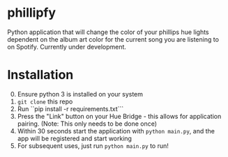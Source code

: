 # phillipfy
Python application that will change the color of your phillips hue lights dependent on the album art color for the current song you are listening to on Spotify. Currently under development.


# Installation
0. Ensure python 3 is installed on your system
1. ```git clone``` this repo
2. Run ``pip install -r requirements.txt```
3. Press the "Link" button on your Hue Bridge - this allows for application pairing. (Note: This only needs to be done once)
4. Within 30 seconds start the application with ```python main.py```, and the app will be registered and start working
5. For subsequent uses, just run ```python main.py``` to run!